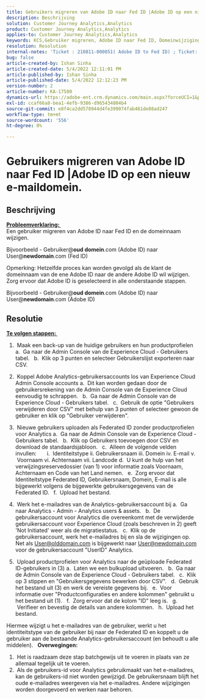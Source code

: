 ```yaml
---
title: Gebruikers migreren van Adobe ID naar Fed ID |Adobe ID op een nieuw e-maildomein.
description: Beschrijving
solution: Customer Journey Analytics,Analytics
product: Customer Journey Analytics,Analytics
applies-to: Customer Journey Analytics,Analytics
keywords: KCS,Gebruiker migreren, Adobe ID naar Fed ID, Domeinwijziging
resolution: Resolution
internal-notes: 'Ticket : 210811-000051( Adobe ID to Fed ID) ; Ticket: 210916-000306 (Adobe ID to Adobe ID)'
bug: false
article-created-by: Ishan Sinha
article-created-date: 5/4/2022 12:11:01 PM
article-published-by: Ishan Sinha
article-published-date: 5/4/2022 12:12:23 PM
version-number: 2
article-number: KA-17580
dynamics-url: https://adobe-ent.crm.dynamics.com/main.aspx?forceUCI=1&pagetype=entityrecord&etn=knowledgearticle&id=0868c43f-a3cb-ec11-a7b5-6045bd00db25
exl-id: ccaf66a8-bea1-4efb-9386-d965434804b4
source-git-commit: e8f4ca2dd578944d4fe399074fab461de88ad247
workflow-type: tm+mt
source-wordcount: '556'
ht-degree: 0%

---
```


# Gebruikers migreren van Adobe ID naar Fed ID |Adobe ID op een nieuw e-maildomein.

## Beschrijving

<u><b>Probleemverklaring: </b></u> <br>
Een gebruiker migreren van Adobe ID naar Fed ID en de domeinnaam wijzigen.

Bijvoorbeeld - Gebruiker@<b>oud domein</b>.com (Adobe ID) naar User@<b>newdomain</b>.com (Fed ID)



Opmerking: Hetzelfde proces kan worden gevolgd als de klant de domeinnaam van de ene Adobe ID naar de andere Adobe ID wil wijzigen. Zorg ervoor dat Adobe ID is geselecteerd in alle onderstaande stappen.

Bijvoorbeeld - Gebruiker@<b>oud domein</b>.com (Adobe ID) naar User@<b>newdomain</b>.com (Adobe ID)


## Resolutie


<u><b>Te volgen stappen: </b></u>

1)  Maak een back-up van de huidige gebruikers en hun productprofielen a.  Ga naar de Admin Console van de Experience Cloud - Gebruikers tabel.
  b.  Klik op 3 punten en selecteer Gebruikerslijst exporteren naar CSV.

2)  Koppel Adobe Analytics-gebruikersaccounts los van Experience Cloud Admin Console accounts a.  Dit kan worden gedaan door de gebruikersrekening van de Admin Console van de Experience Cloud eenvoudig te schrappen.
  b.  Ga naar de Admin Console van de Experience Cloud - Gebruikers tabel.
  c.  Gebruik de optie &quot;Gebruikers verwijderen door CSV&quot; met behulp van 3 punten of selecteer gewoon de gebruiker en klik op &quot;Gebruiker verwijderen&quot;.

3)  Nieuwe gebruikers uploaden als Federated ID zonder productprofielen voor Analytics a.  Ga naar de Admin Console van de Experience Cloud - Gebruikers tabel.
  b.  Klik op Gebruikers toevoegen door CSV en download de standaardsjabloon.
  c.  Alleen de volgende velden invullen:       i.  Identiteitstype ii. Gebruikersnaam iii. Domein iv. E-mail v.  Voornaam vi. Achternaam vii. Landcode d.  U kunt de hulp van het verwijzingsreservedossier (van 1) voor informatie zoals Voornaam, Achternaam en Code van het Land nemen.
  e.  Zorg ervoor dat Identiteitstype Federated ID, Gebruikersnaam, Domein, E-mail is alle bijgewerkt volgens de bijgewerkte gebruikersgegevens van de Federated ID.
  f.  Upload het bestand.

4)  Werk het e-mailadres van de Analytics-gebruikersaccount bij a.  Ga naar Analytics - Admin - Analytics users &amp; assets.
  b.  De gebruikersaccount voor Analytics die overeenkomt met de verwijderde gebruikersaccount voor Experience Cloud (zoals beschreven in 2) geeft &#39;Not Initiated&#39; weer als de migratiestatus.
  c.  Klik op de gebruikersaccount, werk het e-mailadres bij en sla de wijzigingen op. Net als User@olddomain.com is bijgewerkt naar User@newdomain.com voor de gebruikersaccount &quot;UserID&quot; Analytics.

5)  Upload productprofielen voor Analytics naar de geüploade Federated ID-gebruikers in (3) a.  Laten we een bulkupload uitvoeren.
  b.  Ga naar de Admin Console van de Experience Cloud - Gebruikers tabel.
  c.  Klik op 3 stippen en &quot;Gebruikersgegevens bewerken door CSV&quot;.
  d.  Gebruik het bestand uit (3) en werk de vereiste gegevens bij.
  e.  Voor informatie over &quot;Productconfiguraties en andere kolommen&quot; gebruikt u het bestand uit (1).
  f.  Zorg ervoor dat de kolom &quot;ID&quot; leeg is.
  g.  Verifieer en bevestig de details van andere kolommen.
  h.  Upload het bestand.

Hiermee wijzigt u het e-mailadres van de gebruiker, werkt u het identiteitstype van de gebruiker bij naar de Federated ID en koppelt u de gebruiker aan de bestaande Analytics-gebruikersaccount (en behoudt u alle middelen).
 
<b>Overwegingen:</b>
1)  Het is raadzaam deze stap batchgewijs uit te voeren in plaats van ze allemaal tegelijk uit te voeren.
2)  Als de gebruikers-id voor Analytics gebruikmaakt van het e-mailadres, kan de gebruikers-id niet worden gewijzigd. De gebruikersnaam blijft het oude e-mailadres weergeven via het e-mailadres. Andere wijzigingen worden doorgevoerd en werken naar behoren.
